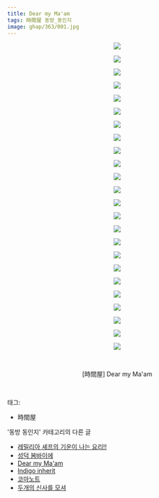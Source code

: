 ```yaml
---
title: Dear my Ma'am
tags: 時間屋 동방_동인지
image: ghap/363/001.jpg
---
```

<div class="article">
<p style="text-align: center; clear: none; float: none;"><img src="{{ site.nasurl }}/ghap/363/001.jpg"/></p>
<p style="text-align: center; clear: none; float: none;"><img src="{{ site.nasurl }}/ghap/363/002.jpg"/></p>
<p style="text-align: center; clear: none; float: none;"><img src="{{ site.nasurl }}/ghap/363/003.jpg"/></p>
<p style="text-align: center; clear: none; float: none;"><img src="{{ site.nasurl }}/ghap/363/004.jpg"/></p>
<p style="text-align: center; clear: none; float: none;"><img src="{{ site.nasurl }}/ghap/363/005.jpg"/></p>
<p style="text-align: center; clear: none; float: none;"><img src="{{ site.nasurl }}/ghap/363/006.jpg"/></p>
<p style="text-align: center; clear: none; float: none;"><img src="{{ site.nasurl }}/ghap/363/007.jpg"/></p>
<p style="text-align: center; clear: none; float: none;"><img src="{{ site.nasurl }}/ghap/363/008.jpg"/></p>
<p style="text-align: center; clear: none; float: none;"><img src="{{ site.nasurl }}/ghap/363/009.jpg"/></p>
<p style="text-align: center; clear: none; float: none;"><img src="{{ site.nasurl }}/ghap/363/010.jpg"/></p>
<p style="text-align: center; clear: none; float: none;"><img src="{{ site.nasurl }}/ghap/363/011.jpg"/></p>
<p style="text-align: center; clear: none; float: none;"><img src="{{ site.nasurl }}/ghap/363/012.jpg"/></p>
<p style="text-align: center; clear: none; float: none;"><img src="{{ site.nasurl }}/ghap/363/013.jpg"/></p>
<p style="text-align: center; clear: none; float: none;"><img src="{{ site.nasurl }}/ghap/363/014.jpg"/></p>
<p style="text-align: center; clear: none; float: none;"><img src="{{ site.nasurl }}/ghap/363/015.jpg"/></p>
<p style="text-align: center; clear: none; float: none;"><img src="{{ site.nasurl }}/ghap/363/016.jpg"/></p>
<p style="text-align: center; clear: none; float: none;"><img src="{{ site.nasurl }}/ghap/363/017.jpg"/></p>
<p style="text-align: center; clear: none; float: none;"><img src="{{ site.nasurl }}/ghap/363/018.jpg"/></p>
<p style="text-align: center; clear: none; float: none;"><img src="{{ site.nasurl }}/ghap/363/019.jpg"/></p>
<p style="text-align: center; clear: none; float: none;"><img src="{{ site.nasurl }}/ghap/363/020.jpg"/></p>
<p style="text-align: center; clear: none; float: none;"><img src="{{ site.nasurl }}/ghap/363/021.jpg"/></p>
<p style="text-align: center; clear: none; float: none;"><img src="{{ site.nasurl }}/ghap/363/022.jpg"/></p>
<p style="text-align: center; clear: none; float: none;"><img src="{{ site.nasurl }}/ghap/363/023.png"/></p>
<p style="text-align: center; clear: none; float: none;"><img src="{{ site.nasurl }}/ghap/363/024.jpg"/></p>
<p style="text-align: center; clear: none; float: none;"><br/></p>
<p style="text-align: center; clear: none; float: none;">[時間屋] Dear my Ma'am</p>
<p><br/></p>
</div><div class="tagTrail">
<p>태그: </p>
<ul>
<li>時間屋</li>
</ul>
</div><div class="another">
<p>'동방 동인지' 카테고리의 다른 글</p>
<ul>
<li><a href="/2016-06-20-ghap_365">레밀리아 셰프의 기운이 나는 요리!!</a></li>
<li><a href="/2016-06-20-ghap_364">성덕 봄바이에</a></li>
<li><a href="/2016-06-20-ghap_363">Dear my Ma'am</a></li>
<li><a href="/2016-06-20-ghap_362">Indigo inherit</a></li>
<li><a href="/2016-06-20-ghap_361">코마노트</a></li>
<li><a href="/2016-06-20-ghap_360">두개의 신사를 모셔</a></li>
</ul>
</div><div class="cb_module cb_fluid">
<div class="cb_wrt cb_profile">
</div><!-- commentList close -->
</div>